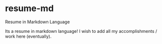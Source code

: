 # resume-md
Resume in Markdown Language

Its a resume in markdown language! I wish to add all my accomplishments / work here (eventually).

